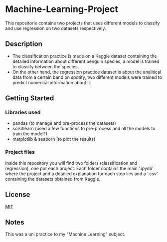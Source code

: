# Machine-Learning-Project
This repositorie contains two projects that uses different models to classify and use regression on two datasets respectively.

## Description
- The classification practice is made on a Kaggle dataset containing the detailed information about different penguin species, a model is trained to classify between the species.
- On the other hand, the regression practice dataset is about the analitical data from a certain band on spotify, two different models were trained to predict numerical information about it.

## Getting Started

### Libraries used
- pandas (to manage and pre-process the datasets)
- scikitlearn (used a few functions to pre-process and all the models to train the model?)
- matplotlib & seaborn (to plot the results)

### Project files
Inside this repository you will find two folders (classification and regression), one por each project. Each folder contains the main '.ipynb' where the project and a detailed explanation for each step lies and a '.csv' containing the datasets obtained from Kaggle.

## License
[MIT](https://choosealicense.com/licenses/mit/)

## Notes
This was a uni practice to my "Machine Learning" subject. 


